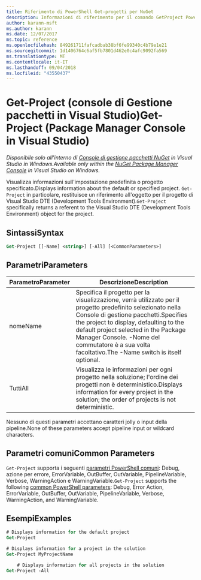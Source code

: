 ```yaml
---
title: Riferimento di PowerShell Get-progetti per NuGet
description: Informazioni di riferimento per il comando GetProject PowerShell nella Console di gestione pacchetti NuGet in Visual Studio.
author: karann-msft
ms.author: karann
ms.date: 12/07/2017
ms.topic: reference
ms.openlocfilehash: 849261711fafcadbab38bf6fe99340c4b79e1e21
ms.sourcegitcommit: 1d1406764c6af5fb7801d462e0c4afc9092fa569
ms.translationtype: MT
ms.contentlocale: it-IT
ms.lasthandoff: 09/04/2018
ms.locfileid: "43550437"
---
```

# <a name="get-project-package-manager-console-in-visual-studio"></a><span data-ttu-id="f4e07-103">Get-Project (console di Gestione pacchetti in Visual Studio)</span><span class="sxs-lookup"><span data-stu-id="f4e07-103">Get-Project (Package Manager Console in Visual Studio)</span></span>

<span data-ttu-id="f4e07-104">*Disponibile solo all'interno di [Console di gestione pacchetti NuGet](package-manager-console.md) in Visual Studio in Windows.*</span><span class="sxs-lookup"><span data-stu-id="f4e07-104">*Available only within the [NuGet Package Manager Console](package-manager-console.md) in Visual Studio on Windows.*</span></span>

<span data-ttu-id="f4e07-105">Visualizza informazioni sull'impostazione predefinita o progetto specificato.</span><span class="sxs-lookup"><span data-stu-id="f4e07-105">Displays information about the default or specified project.</span></span> <span data-ttu-id="f4e07-106">`Get-Project` in particolare, restituisce un riferimento all'oggetto per il progetto di Visual Studio DTE (Development Tools Environment).</span><span class="sxs-lookup"><span data-stu-id="f4e07-106">`Get-Project` specifically returns a referent to the Visual Studio DTE (Development Tools Environment) object for the project.</span></span>

## <a name="syntax"></a><span data-ttu-id="f4e07-107">Sintassi</span><span class="sxs-lookup"><span data-stu-id="f4e07-107">Syntax</span></span>

```ps
Get-Project [[-Name] <string>] [-All] [<CommonParameters>]
```

## <a name="parameters"></a><span data-ttu-id="f4e07-108">Parametri</span><span class="sxs-lookup"><span data-stu-id="f4e07-108">Parameters</span></span>

| <span data-ttu-id="f4e07-109">Parametro</span><span class="sxs-lookup"><span data-stu-id="f4e07-109">Parameter</span></span> | <span data-ttu-id="f4e07-110">Descrizione</span><span class="sxs-lookup"><span data-stu-id="f4e07-110">Description</span></span> |
| --- | --- |
| <span data-ttu-id="f4e07-111">nome</span><span class="sxs-lookup"><span data-stu-id="f4e07-111">Name</span></span> | <span data-ttu-id="f4e07-112">Specifica il progetto per la visualizzazione, verrà utilizzato per il progetto predefinito selezionato nella Console di gestione pacchetti.</span><span class="sxs-lookup"><span data-stu-id="f4e07-112">Specifies the project to display, defaulting to the default project selected in the Package Manager Console.</span></span> <span data-ttu-id="f4e07-113">-Nome del commutatore è a sua volta facoltativo.</span><span class="sxs-lookup"><span data-stu-id="f4e07-113">The -Name switch is itself optional.</span></span> |
| <span data-ttu-id="f4e07-114">Tutti</span><span class="sxs-lookup"><span data-stu-id="f4e07-114">All</span></span> | <span data-ttu-id="f4e07-115">Visualizza le informazioni per ogni progetto nella soluzione; l'ordine dei progetti non è deterministico.</span><span class="sxs-lookup"><span data-stu-id="f4e07-115">Displays information for every project in the solution; the order of projects is not deterministic.</span></span> |

<span data-ttu-id="f4e07-116">Nessuno di questi parametri accettano caratteri jolly o input della pipeline.</span><span class="sxs-lookup"><span data-stu-id="f4e07-116">None of these parameters accept pipeline input or wildcard characters.</span></span>

## <a name="common-parameters"></a><span data-ttu-id="f4e07-117">Parametri comuni</span><span class="sxs-lookup"><span data-stu-id="f4e07-117">Common Parameters</span></span>

<span data-ttu-id="f4e07-118">`Get-Project` supporta i seguenti [parametri PowerShell comuni](http://go.microsoft.com/fwlink/?LinkID=113216): Debug, azione per errore, ErrorVariable, OutBuffer, OutVariable, PipelineVariable, Verbose, WarningAction e WarningVariable.</span><span class="sxs-lookup"><span data-stu-id="f4e07-118">`Get-Project` supports the following [common PowerShell parameters](http://go.microsoft.com/fwlink/?LinkID=113216): Debug, Error Action, ErrorVariable, OutBuffer, OutVariable, PipelineVariable, Verbose, WarningAction, and WarningVariable.</span></span>

## <a name="examples"></a><span data-ttu-id="f4e07-119">Esempi</span><span class="sxs-lookup"><span data-stu-id="f4e07-119">Examples</span></span>

```ps
# Displays information for the default project
Get-Project

# Displays information for a project in the solution
Get-Project MyProjectName

    # Displays information for all projects in the solution
Get-Project -All
```